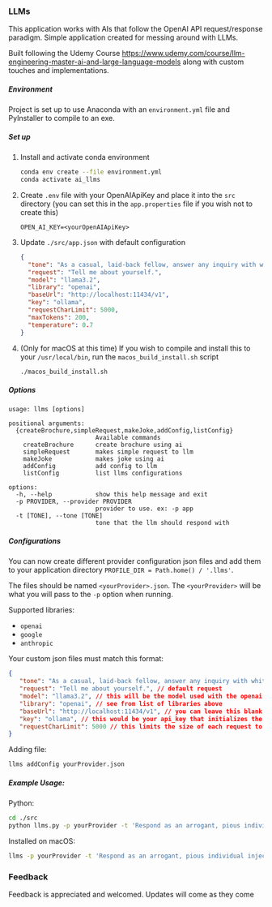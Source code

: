 ### LLMs

This application works with AIs that follow the OpenAI API request/response paradigm. Simple application created for messing around with LLMs.

Built following the Udemy Course https://www.udemy.com/course/llm-engineering-master-ai-and-large-language-models along with custom touches and implementations. 

##### Environment

Project is set up to use Anaconda with an `environment.yml` file and PyInstaller to compile to an exe.

##### Set up

1. Install and activate conda environment
    ```bash
   conda env create --file environment.yml
   conda activate ai_llms
   ```
2. Create `.env` file with your OpenAIApiKey and place it into the `src` directory (you can set this in the `app.properties` file if you wish not to create this)
   ```text
   OPEN_AI_KEY=<yourOpenAIApiKey>
   ```
3. Update `./src/app.json` with default configuration
   ```json
   {
     "tone": "As a casual, laid-back fellow, answer any inquiry with whit and an aura of charm.",
     "request": "Tell me about yourself.",
     "model": "llama3.2",
     "library": "openai",
     "baseUrl": "http://localhost:11434/v1",
     "key": "ollama",
     "requestCharLimit": 5000,
     "maxTokens": 200,
     "temperature": 0.7
   }
   ```
4. (Only for macOS at this time) If you wish to compile and install this to your `/usr/local/bin`, run the `macos_build_install.sh` script
   ```bash
   ./macos_build_install.sh
   ```

##### Options
```
usage: llms [options]

positional arguments:
  {createBrochure,simpleRequest,makeJoke,addConfig,listConfig}
                        Available commands
    createBrochure      create brochure using ai
    simpleRequest       makes simple request to llm
    makeJoke            makes joke using ai
    addConfig           add config to llm
    listConfig          list llms configurations

options:
  -h, --help            show this help message and exit
  -p PROVIDER, --provider PROVIDER
                        provider to use. ex: -p app
  -t [TONE], --tone [TONE]
                        tone that the llm should respond with
```

##### Configurations

You can now create different provider configuration json files and add them to your application directory `PROFILE_DIR = Path.home() / '.llms'`.

The files should be named `<yourProvider>.json`. The `<yourProvider>` will be what you will pass to the `-p` option when running.

Supported libraries:
   * `openai`
   * `google`
   * `anthropic`

Your custom json files must match this format:

```json
{
   "tone": "As a casual, laid-back fellow, answer any inquiry with whit and an aura of charm.", // default tone that the llm should respond with
   "request": "Tell me about yourself.", // default request
   "model": "llama3.2", // this will be the model used with the openai library
   "library": "openai", // see from list of libraries above
   "baseUrl": "http://localhost:11434/v1", // you can leave this blank if you wish to call out to OpenAI directly
   "key": "ollama", // this would be your api_key that initializes the openai library
   "requestCharLimit": 5000 // this limits the size of each request to the llm to reduce cost. detault in the code is 100000
}
```

Adding file:

```bash
llms addConfig yourProvider.json
```

##### Example Usage:

Python:
```bash
cd ./src
python llms.py -p yourProvider -t 'Respond as an arrogant, pious individual injecting your beliefs into any and all response details.' createBrochure --url https://linkedin.com
```

Installed on macOS:
```bash
llms -p yourProvider -t 'Respond as an arrogant, pious individual injecting your beliefs into any and all response details.' createBrochure --url https://linkedin.com
```

### Feedback

Feedback is appreciated and welcomed. Updates will come as they come
